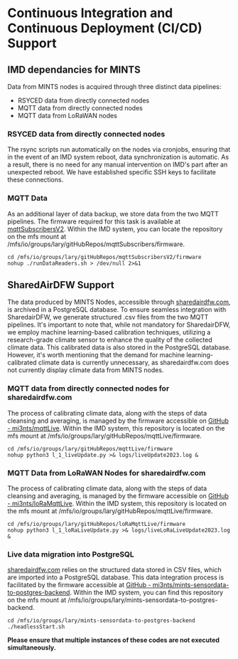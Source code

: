 

# Continuous Integration and Continuous Deployment (CI/CD) Support


## IMD dependancies for MINTS 
Data from MINTS nodes is acquired through three distinct data pipelines: 
- RSYCED data from directly connected nodes
- MQTT data from directly connected nodes
- MQTT data from LoRaWAN nodes



### RSYCED data from directly connected nodes
The rsync scripts run automatically on the nodes via cronjobs, ensuring that in the event of an IMD system reboot, data synchronization is automatic. As a result, there is no need for any manual intervention on IMD's part after an unexpected reboot. We have established specific SSH keys to facilitate these connections.


### MQTT Data 

As an additional layer of data backup, we store data from the two MQTT pipelines. The firmware required for this task is available at [mqttSubscribersV2](https://github.com/mi3nts/mqttSubscribersV2). Within the IMD system, you can locate the repository on the mfs mount at /mfs/io/groups/lary/gitHubRepos/mqttSubscribers/firmware.

```
cd /mfs/io/groups/lary/gitHubRepos/mqttSubscribersV2/firmware
nohup ./runDataReaders.sh > /dev/null 2>&1
```

## SharedAirDFW Support 
The data produced by MINTS Nodes, accessible through [sharedairdfw.com](https://www.sharedairdfw.com/), is archived in a PostgreSQL database. To ensure seamless integration with SharedairDFW, we generate structured .csv files from the two MQTT pipelines. It's important to note that, while not mandatory for SharedairDFW, we employ machine learning-based calibration techniques, utilizing a research-grade climate sensor to enhance the quality of the collected climate data. This calibrated data is also stored in the PostgreSQL database. However, it's worth mentioning that the demand for machine learning-calibrated climate data is currently unnecessary, as sharedairdfw.com does not currently display climate data from MINTS nodes.

### MQTT data from directly connected nodes for sharedairdfw.com
The process of calibrating climate data, along with the steps of data cleansing and averaging, is managed by the firmware accessible on [GitHub - mi3nts/mqttLive](https://github.com/mi3nts/mqttLive). Within the IMD system, this repository is located on the mfs mount at /mfs/io/groups/lary/gitHubRepos/mqttLive/firmware.
```
cd /mfs/io/groups/lary/gitHubRepos/mqttLive/firmware
nohup python3 l_1_liveUpdate.py >& logs/liveUpdate2023.log &
```

### MQTT Data from LoRaWAN Nodes for sharedairdfw.com
The process of calibrating climate data, along with the steps of data cleansing and averaging, is managed by the firmware accessible on [GitHub - mi3nts/loRaMqttLive](https://github.com/mi3nts/loRaMqttLive). Within the IMD system, this repository is located on the mfs mount at /mfs/io/groups/lary/gitHubRepos/mqttLive/firmware.
```
cd /mfs/io/groups/lary/gitHubRepos/loRaMqttLive/firmware
nohup python3 l_1_loRaLiveUpdate.py >& logs/liveLoRaLiveUpdate2023.log &
```

### Live data migration into PostgreSQL
[sharedairdfw.com](https://www.sharedairdfw.com/) relies on the structured data stored in CSV files, which are imported into a PostgreSQL database. This data integration process is facilitated by the firmware accessible at [GitHub - mi3nts/mints-sensordata-to-postgres-backend](https://github.com/mi3nts/mints-sensordata-to-postgres-backend). Within the IMD system, you can find this repository on the mfs mount at /mfs/io/groups/lary/mints-sensordata-to-postgres-backend.
```
cd /mfs/io/groups/lary/mints-sensordata-to-postgres-backend
./headlessStart.sh
```


**Please ensure that multiple instances of these codes are not executed simultaneously.**




